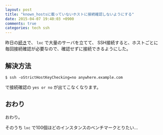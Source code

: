 ```yaml
---
layout: post
title: "known_hostsに載っていないホストに接続確認しないようにする"
date: 2015-04-07 19:40:03 +0900
comments: true
categories: tech ssh
---
```


昨日の[続き](/blog/2015/04/06/careless-miss/)で、 `lxc` で大量のサーバを立てて、
SSH接続すると、ホストごとに毎回接続確認が必要なので、確認せずに接続できるようにした。

## 解決方法

```
$ ssh -oStrictHostKeyChecking=no anywhere.example.com
```

で接続確認の `yes or no` が出てこなくなります。

## おわり
おわり。

そのうち `lxc` で100個ほどのインスタンスのベンチマークとりたい…

